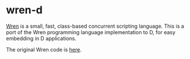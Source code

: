 # wren-d

[Wren](https://wren.io/) is a small, fast, class-based concurrent scripting language.
This is a port of the Wren programming language implementation to D, for easy embedding in D applications.

The original Wren code is [here](https://github.com/wren-lang).